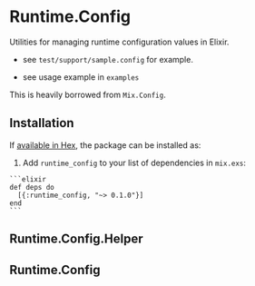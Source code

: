 # Runtime.Config

Utilities for managing runtime configuration values in Elixir.



* see `test/support/sample.config` for example.

* see usage example in `examples`

This is heavily borrowed from `Mix.Config`.

## Installation

If [available in Hex](https://hex.pm/docs/publish), the package can be installed as:

  1. Add `runtime_config` to your list of dependencies in `mix.exs`:

    ```elixir
    def deps do
      [{:runtime_config, "~> 0.1.0"}]
    end
    ```

## Runtime.Config.Helper

## Runtime.Config
